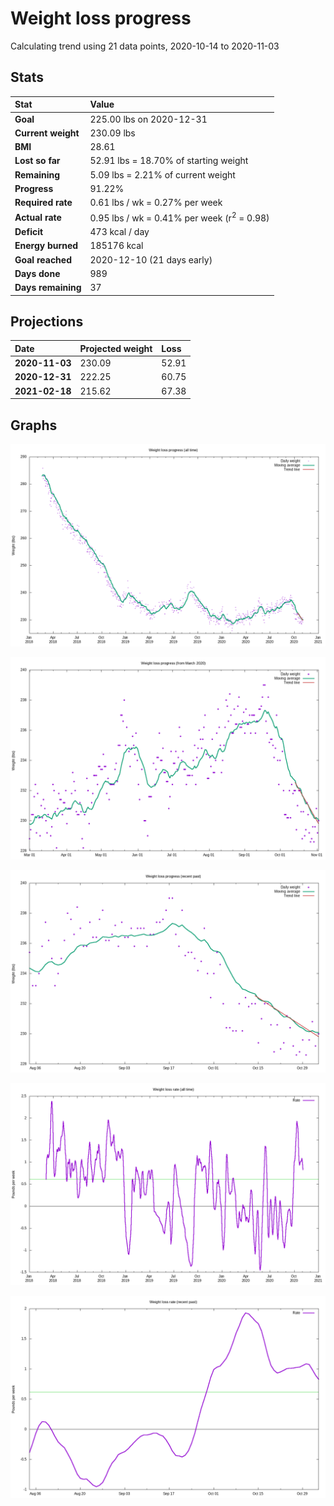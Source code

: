 # Weight loss progress

Calculating trend using 21 data points, 2020-10-14 to 2020-11-03

## Stats

Stat|Value
:-|:-
**Goal**|225.00 lbs on 2020-12-31
**Current weight**|230.09 lbs
**BMI**|28.61
**Lost so far**|52.91 lbs = 18.70% of starting weight
**Remaining**|5.09 lbs =  2.21% of current  weight
**Progress**|91.22%
**Required rate**|0.61 lbs / wk = 0.27% per week
**Actual rate**|0.95 lbs / wk = 0.41% per week  (r<sup>2</sup> = 0.98)
**Deficit**|473 kcal / day
**Energy burned**|185176 kcal
**Goal reached**|2020-12-10 (21 days early)
**Days done**|989
**Days remaining**|37

## Projections

Date|Projected weight|Loss
:-|:-|:-
**2020-11-03**|230.09|52.91
**2020-12-31**|222.25|60.75
**2021-02-18**|215.62|67.38

## Graphs

![](weight-graph-alltime.png)

![](weight-graph-covid.png)

![](weight-graph-recent.png)

![](rate-graph-alltime.png)

![](rate-graph-recent.png)

